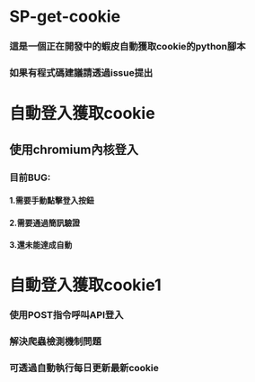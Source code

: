 # SP-get-cookie
### 這是一個正在開發中的蝦皮自動獲取cookie的python腳本
### 如果有程式碼建議請透過issue提出

# 自動登入獲取cookie

## 使用chromium內核登入

### 目前BUG:
#### 1.需要手動點擊登入按鈕
#### 2.需要通過簡訊驗證
#### 3.還未能達成自動

# 自動登入獲取cookie1

### 使用POST指令呼叫API登入
### 解決爬蟲檢測機制問題
### 可透過自動執行每日更新最新cookie
